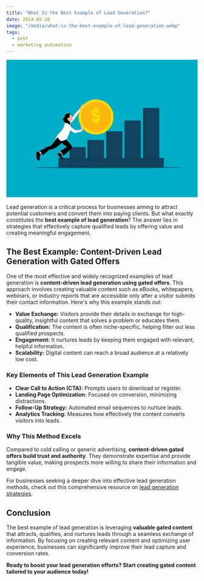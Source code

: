 ```yaml
---
title: "What Is the Best Example of Lead Generation?"
date: 2024-05-18
image: "/media/what-is-the-best-example-of-lead-generation.webp"
tags:
  - post
  - marketing automation
---
```


![What Is the Best Example of Lead Generation?](/media/what-is-the-best-example-of-lead-generation.webp)

Lead generation is a critical process for businesses aiming to attract potential customers and convert them into paying clients. But what exactly constitutes the **best example of lead generation**? The answer lies in strategies that effectively capture qualified leads by offering value and creating meaningful engagement.

## The Best Example: Content-Driven Lead Generation with Gated Offers

One of the most effective and widely recognized examples of lead generation is **content-driven lead generation using gated offers**. This approach involves creating valuable content such as eBooks, whitepapers, webinars, or industry reports that are accessible only after a visitor submits their contact information. Here's why this example stands out:

- **Value Exchange:** Visitors provide their details in exchange for high-quality, insightful content that solves a problem or educates them.
- **Qualification:** The content is often niche-specific, helping filter out less qualified prospects.
- **Engagement:** It nurtures leads by keeping them engaged with relevant, helpful information.
- **Scalability:** Digital content can reach a broad audience at a relatively low cost.

### Key Elements of This Lead Generation Example

- **Clear Call to Action (CTA):** Prompts users to download or register.
- **Landing Page Optimization:** Focused on conversion, minimizing distractions.
- **Follow-Up Strategy:** Automated email sequences to nurture leads.
- **Analytics Tracking:** Measures how effectively the content converts visitors into leads.

### Why This Method Excels

Compared to cold calling or generic advertising, **content-driven gated offers build trust and authority**. They demonstrate expertise and provide tangible value, making prospects more willing to share their information and engage.

For businesses seeking a deeper dive into effective lead generation methods, check out this comprehensive resource on [lead generation strategies](https://leadcraftr.com/posts/lead-generation/).

## Conclusion

The best example of lead generation is leveraging **valuable gated content** that attracts, qualifies, and nurtures leads through a seamless exchange of information. By focusing on creating relevant content and optimizing user experience, businesses can significantly improve their lead capture and conversion rates.

**Ready to boost your lead generation efforts? Start creating gated content tailored to your audience today!**
